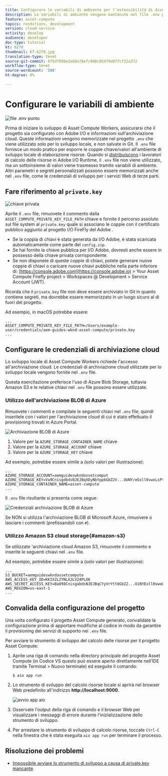 ```yaml
---
title: Configurare le variabili di ambiente per l’estensibilità di Asset Compute
description: Le variabili di ambiente vengono mantenute nel file .env per lo sviluppo locale e vengono utilizzate per fornire  credenziali di I/O Adobe e le credenziali di archiviazione cloud richieste per lo sviluppo locale.
feature: asset-compute
topics: renditions, development
version: cloud-service
activity: develop
audience: developer
doc-type: tutorial
kt: 6270
thumbnail: KT-6270.jpg
translation-type: tm+mt
source-git-commit: 6f5df098e2e68a78efc908c054f9d07fcf22a372
workflow-type: tm+mt
source-wordcount: '588'
ht-degree: 0%

---
```



# Configurare le variabili di ambiente

![file .env punto](assets/environment-variables/dot-env-file.png)

Prima di iniziare lo sviluppo di Asset Compute Workers, assicurarsi che il progetto sia configurato con  Adobe I/O e informazioni sull&#39;archiviazione cloud. Queste informazioni vengono memorizzate nel progetto `.env` che viene utilizzato solo per lo sviluppo locale, e non salvate in Git. Il `.env` file fornisce un modo pratico per esporre le coppie chiave/valori all&#39;ambiente di sviluppo locale di elaborazione risorse. Quando si [distribuiscono](../deploy/runtime.md) i lavoratori di calcolo delle risorse in Adobe I/O Runtime, il `.env` file non viene utilizzato, ma un sottoinsieme di valori viene trasmesso tramite variabili di ambiente. Altri parametri e segreti personalizzati possono essere memorizzati anche nel `.env` file, come le credenziali di sviluppo per i servizi Web di terze parti.

## Fare riferimento al `private.key`

![chiave privata](assets/environment-variables/private-key.png)

Aprite il `.env` file, rimuovete il commento dalla `ASSET_COMPUTE_PRIVATE_KEY_FILE_PATH` chiave e fornite il percorso assoluto sul file system al `private.key` quale si associano le coppie con il certificato pubblico aggiunto al progetto I/O FireFly del Adobe .

+ Se la coppia di chiavi è stata generata da  I/O Adobe, è stata scaricata automaticamente come parte del `config.zip`.
+ Se hai fornito la chiave pubblica per  I/O Adobe, dovresti anche essere in possesso della chiave privata corrispondente.
+ Se non disponete di queste coppie di chiavi, potete generare nuove coppie di chiavi o caricare nuove chiavi pubbliche nella parte inferiore di:
   [https://console.adobe.com](https://console.adobe.io) > Your Asset Compute Firefly project > Workspaces @ Development > Service Account (JWT).

Ricorda che il `private.key` file non deve essere archiviato in Git in quanto contiene segreti, ma dovrebbe essere memorizzato in un luogo sicuro al di fuori del progetto.

Ad esempio, in macOS potrebbe essere:

```
...
ASSET_COMPUTE_PRIVATE_KEY_FILE_PATH=/Users/example-user/credentials/aem-guides-wknd-asset-compute/private.key
...
```

## Configurare le credenziali di archiviazione cloud

Lo sviluppo locale di Asset Compute Workers richiede l&#39;accesso all&#39;archiviazione [](../set-up/accounts-and-services.md#cloud-storage)cloud. Le credenziali di archiviazione cloud utilizzate per lo sviluppo locale vengono fornite nel `.env` file.

Questa esercitazione preferisce l&#39;uso di Azure Blob Storage, tuttavia  Amazon S3 e le relative chiavi nel `.env` file possono essere utilizzate.

### Utilizzo dell&#39;archiviazione BLOB di Azure

Rimuovete i commenti e compilate le seguenti chiavi nel `.env` file, quindi inseritele con i valori per l&#39;archiviazione cloud di cui è stato effettuato il provisioning trovati in Azure Portal.

![Archiviazione BLOB di Azure](./assets/environment-variables/azure-portal-credentials.png)

1. Valore per la `AZURE_STORAGE_CONTAINER_NAME` chiave
1. Valore per la `AZURE_STORAGE_ACCOUNT` chiave
1. Valore per la `AZURE_STORAGE_KEY` chiave

Ad esempio, potrebbe essere simile a (solo valori per illustrazione):

```
...
AZURE_STORAGE_ACCOUNT=aemguideswkndassetcomput
AZURE_STORAGE_KEY=Va9CnisgdbdsNJEJBqXDyNbYppbGbZ2V...OUNY/eExll0vwoLsPt/OvbM+B7pkUdpEe7zJhg==
AZURE_STORAGE_CONTAINER_NAME=asset-compute
...
```

Il `.env` file risultante si presenta come segue:

![Credenziali archiviazione BLOB di Azure](assets/environment-variables/cloud-storage-credentials.png)

Se NON si utilizza l&#39;archiviazione BLOB di Microsoft Azure, rimuovere o lasciare i commenti (prefissandoli con `#`).

### Utilizzo  Amazon S3 cloud storage{#amazon-s3}

Se utilizzate &#39;archiviazione cloud Amazon S3, rimuovete il commento e inserite le seguenti chiavi nel `.env` file.

Ad esempio, potrebbe essere simile a (solo valori per illustrazione):

```
...
S3_BUCKET=aemguideswkndassetcompute
AWS_ACCESS_KEY_ID=KKIXZLZYNLXJLV24PLO6
AWS_SECRET_ACCESS_KEY=Ba898CnisgabdsNJEJBqCYyVrYttbGbZ2...OiNYExll0vwoLsPtOv
AWS_REGION=us-east-1
...
```

## Convalida della configurazione del progetto

Una volta configurato il progetto Asset Compute generato, convalidate la configurazione prima di apportare modifiche al codice in modo da garantire il provisioning dei servizi di supporto nei `.env` file.

Per avviare lo strumento di sviluppo del calcolo delle risorse per il progetto Asset Compute:

1. Aprite una riga di comando nella directory principale del progetto Asset Compute (in Codice VS questo può essere aperto direttamente nell’IDE tramite Terminal > Nuovo terminale) ed eseguite il comando:

   ```
   $ aio app run
   ```

1. Lo strumento di sviluppo del calcolo risorse locale si aprirà nel browser Web predefinito all&#39;indirizzo __http://localhost:9000__.

   ![avvio app aio](assets/environment-variables/aio-app-run.png)

1. Osservate l&#39;output della riga di comando e il browser Web per visualizzare i messaggi di errore durante l&#39;inizializzazione dello strumento di sviluppo.
1. Per arrestare lo strumento di sviluppo di calcolo risorse, toccate `Ctrl-C` nella finestra che è stata eseguita `aio app run` per terminare il processo.

## Risoluzione dei problemi

+ [Impossibile avviare lo strumento di sviluppo a causa di private.key mancante](../troubleshooting.md#missing-private-key)
